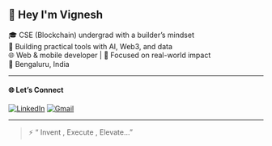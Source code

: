 ## 👋 Hey I'm Vignesh

🎓 CSE (Blockchain) undergrad with a builder’s mindset  
🧠 Building practical tools with AI, Web3, and data  
🌐 Web & mobile developer | 🚀 Focused on real-world impact  
📍 Bengaluru, India

---

#### 🌐 Let’s Connect


[![LinkedIn](https://img.shields.io/badge/-LinkedIn-blue?style=for-the-badge&logo=linkedin)](https://linkedin.com/in/vigneshkriishna)
[![Gmail](https://img.shields.io/badge/-Email-red?style=for-the-badge&logo=gmail)](mailto:vigneshpop9738@gmail.com)


---


> ⚡ “ Invent , Execute , Elevate...”
